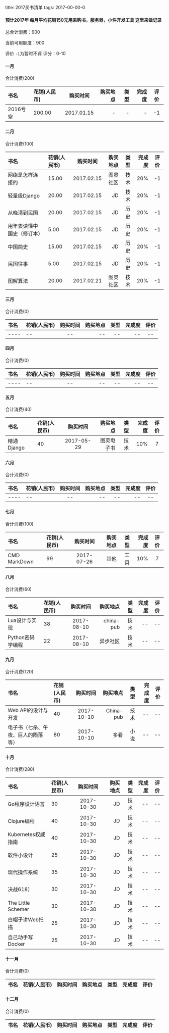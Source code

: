 title: 2017买书清单
tags: 2017-00-00-0

#### 预计2017年 每月平均花销150元用来购书，服务器，小件开发工具 这里来做记录

总合计消费：900

当前可用额度：900

评价 `-1`为暂时不评 评分：0-10

#### 一月 

合计消费(200)

| 书名      |    花销(人民币) | 购买时间  |购买地点| 类型|完成度|评价|
| :-------- | :--------| :--: |--:|--:|-:|:-:|
|2016亏空|	 200.00 	|	2017.01.15|- |-|-|-1|

#### 二月 

合计消费(100)

| 书名      |    花销(人民币) | 购买时间  |购买地点| 类型|完成度|评价|
| :-------- | :--------| :--: |--:|--:|-:|:-:|
|网络是怎样连接的|	 15.00 	|	2017.02.15|图灵社区 |技术|20%|-1|
|轻量级Django|	 20.00 	|	2017.02.15|JD |技术|20%|-1|
|从晚清到民国|	 20.00 	|	2017.02.15|JD |历史|20%|-1|
|用年表读懂中国史（修订本）|	 5.00 	|	2017.02.15|JD |历史|20%|-1|
|中国简史|	 15.00 	|	2017.02.15|JD |历史|20%|-1|
|民国往事|	 5.00 	|	2017.02.15|JD |历史|20%|-1|
|图解算法|	 20.00 	|	2017.02.21|图灵社区 |技术|20%|-1|

#### 三月 

合计消费(0)

| 书名      |    花销(人民币) | 购买时间  |购买地点| 类型|完成度|评价|
| :-------- | :--------| :--: |--:|--:|-:|:-:|
|----|	 -- 	|	--|-- |--|--|--|

#### 四月 

合计消费(0)

| 书名      |    花销(人民币) | 购买时间  |购买地点| 类型|完成度|评价|
| :-------- | :--------| :--: |--:|--:|-:|:-:|
|----|	 -- 	|	--|-- |--|--|--|

#### 五月 

合计消费(40)

| 书名      |    花销(人民币) | 购买时间  |购买地点| 类型|完成度|评价|
| :-------- | :--------| :--: |--:|--:|-:|:-:|
|精通 Django|	 40	|	2017-05-29|图灵电子书 |技术|10%|7|

#### 六月 

合计消费(0)

| 书名      |    花销(人民币) | 购买时间  |购买地点| 类型|完成度|评价|
| :-------- | :--------| :--: |--:|--:|-:|:-:|
|----|	 -- 	|	--|-- |--|--|--|



#### 七月 
合计消费(100)

| 书名      |    花销(人民币) | 购买时间  |购买地点| 类型|完成度|评价|
| :-------- | :--------| :--: |--:|--:|-:|:-:|
|CMD MarkDown|	 99	|	2017-07-26|其他 |工具|10%|7|



#### 八月 
合计消费(60)

| 书名      |    花销(人民币) | 购买时间  |购买地点| 类型|完成度|评价|
| :-------- | :--------| :--: |--:|--:|-:|:-:|
|Lua设计与实现|	 38 	|	2017-08-10|china-pub |技术|--|--|
|Python密码学编程|	 22 	|	2017-08-10|异步社区 |技术|--|--|


#### 九月 
合计消费(120)

| 书名      |    花销(人民币) | 购买时间  |购买地点| 类型|完成度|评价|
| :-------- | :--------| :--: |--:|--:|-:|:-:|
|Web API的设计与开发|	 40 	|	2017-10-10|China-pub |技术|--|--|
|电子书（七杀、午夜、巨人的陨落等）|	 80 	|	2017-10-10|多看 |小说|--|--|


#### 十月 
合计消费(280)

| 书名      |    花销(人民币) | 购买时间  |购买地点| 类型|完成度|评价|
| :-------- | :--------| :--: |--:|--:|-:|:-:|
|Go程序设计语言|	 30 	|	2017-10-30|JD |技术|--|--|
|Clojure编程|	 40 	|	2017-10-30|JD |技术|--|--|
|Kubernetes权威指南|	 40 	|	2017-10-30|JD |技术|--|--|
|软件小设计|	 25 	|	2017-10-30|JD |技术|--|--|
|现代操作系统|	 35 	|	2017-10-30|JD |技术|--|--|
|决战618）|	 30 	|	2017-10-30|JD |技术|--|--|
|The Little Schemer|	 30 	|	2017-10-30|JD |技术|--|--|
|白帽子讲Web扫描|	 25 	|	2017-10-30|JD |技术|--|--|
|自己动手写Docker|	 25 	|	2017-10-30|JD |技术|--|--|

#### 十一月 
合计消费(0)

| 书名      |    花销(人民币) | 购买时间  |购买地点| 类型|完成度|评价|
| :-------- | :--------| :--: |--:|--:|-:|:-:|

#### 十二月 
合计消费(0)

| 书名      |    花销(人民币) | 购买时间  |购买地点| 类型|完成度|评价|
| :-------- | :--------| :--: |--:|--:|-:|:-:|